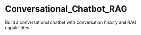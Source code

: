 # Conversational_Chatbot_RAG
Build a conversational chatbot with Conversation history and RAG capabilitites
